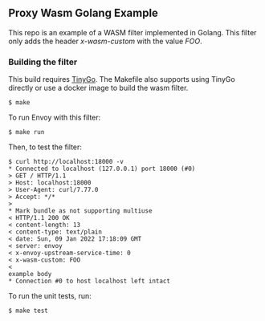 ## Proxy Wasm Golang Example

This repo is an example of a WASM filter implemented in Golang. This filter only adds the header _x-wasm-custom_ with the value _FOO_.

### Building the filter

This build requires [TinyGo](https://tinygo.org/). The Makefile also supports using TinyGo directly or use a docker image to build the wasm filter.

```
$ make
```

To run Envoy with this filter:
```
$ make run
```

Then, to test the filter:
```
$ curl http://localhost:18000 -v
* Connected to localhost (127.0.0.1) port 18000 (#0)
> GET / HTTP/1.1
> Host: localhost:18000
> User-Agent: curl/7.77.0
> Accept: */*
>
* Mark bundle as not supporting multiuse
< HTTP/1.1 200 OK
< content-length: 13
< content-type: text/plain
< date: Sun, 09 Jan 2022 17:18:09 GMT
< server: envoy
< x-envoy-upstream-service-time: 0
< x-wasm-custom: FOO
<
example body
* Connection #0 to host localhost left intact

```

To run the unit tests, run:

```
$ make test
```
